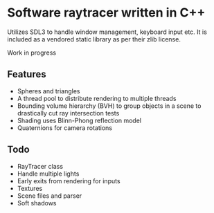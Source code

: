 # Software raytracer written in C++
Utilizes SDL3 to handle window management, keyboard input etc. It is included as a vendored static library as per their zlib license.

Work in progress

## Features

- Spheres and triangles
- A thread pool to distribute rendering to multiple threads
- Bounding volume hierarchy (BVH) to group objects in a scene to drastically cut ray intersection tests
- Shading uses Blinn-Phong reflection model
- Quaternions for camera rotations

## Todo

- RayTracer class
- Handle multiple lights
- Early exits from rendering for inputs
- Textures
- Scene files and parser
- Soft shadows
